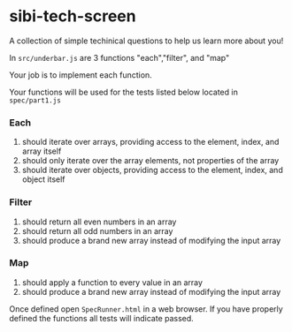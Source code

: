 # sibi-tech-screen

A collection of simple techinical questions to help us learn more about you!

In `src/underbar.js` are 3 functions "each","filter", and "map"

Your job is to implement each function.  

Your functions will be used for the tests listed below located in `spec/part1.js`

### Each

1) should iterate over arrays, providing access to the element, index, and array itself
2) should only iterate over the array elements, not properties of the array
3) should iterate over objects, providing access to the element, index, and object itself

### Filter

1) should return all even numbers in an array
2) should return all odd numbers in an array
3) should produce a brand new array instead of modifying the input array

### Map
1) should apply a function to every value in an array
2) should produce a brand new array instead of modifying the input array

Once defined open `SpecRunner.html` in a web browser.  If you have properly defined the functions all tests will indicate passed.
